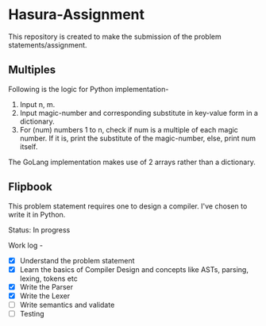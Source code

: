 
# Hasura-Assignment
This repository is created to make the submission of the problem statements/assignment.

## Multiples
Following is the logic for Python implementation-
1. Input n, m.
2. Input magic-number and corresponding substitute in key-value form in a dictionary.
3. For (num) numbers 1 to n, check if num is a multiple of each magic number. If it is, print the substitute of the magic-number, else, print num itself.

The GoLang implementation makes use of 2 arrays rather than a dictionary.

## Flipbook
This problem statement requires one to design a compiler. I've chosen to write it in Python.

Status: In progress

Work log - 

 - [x] Understand the problem statement
 - [x] Learn the basics of Compiler Design and concepts like ASTs,  parsing, lexing, tokens etc
 - [x] Write the Parser
 - [x] Write the Lexer
 - [ ] Write semantics and validate
 - [ ] Testing
